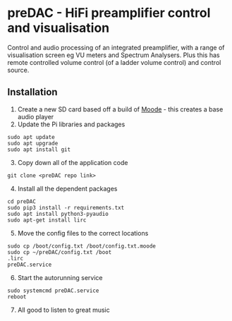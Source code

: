 # preDAC - HiFi preamplifier control and visualisation

Control and audio processing of an integrated preamplifier, with a range of visualisation screen eg VU meters and Spectrum Analysers.  Plus this has remote controlled volume control (of a ladder volume control) and control source.

## Installation
1.  Create a new SD card based off a build of [Moode]([url](https://moodeaudio.org)https://moodeaudio.org) - this creates a base audio player
2.  Update the Pi libraries and packages
```
sudo apt update
sudo apt upgrade
sudo apt install git
```
3. Copy down all of the application code
```
git clone <preDAC repo link>
``` 
4.  Install all the dependent packages
```  
cd preDAC
sudo pip3 install -r requirements.txt
sudo apt install python3-pyaudio
sudo apt-get install lirc
```
5. Move the config files to the correct locations
```
sudo cp /boot/config.txt /boot/config.txt.moode
sudo cp ~/preDAC/config.txt /boot
.lirc
preDAC.service
``` 
6. Start the autorunning service
```
sudo systemcmd preDAC.service
reboot
``` 
7. All good to listen to great music


